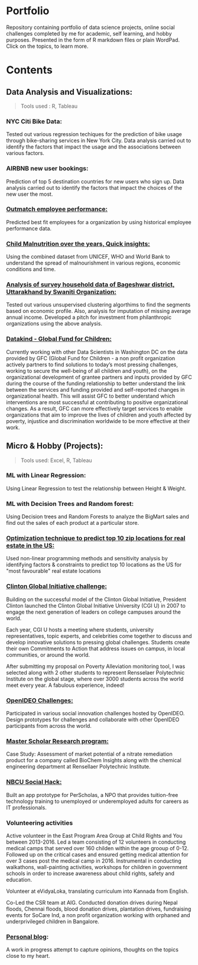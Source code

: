 # Portfolio

Repository containing portfolio of data science projects, online social challenges completed by me for academic, self learning, and hobby purposes. Presented in the form of R markdown files or plain WordPad. Click on the topics, to learn more. 

# Contents
## Data Analysis and Visualizations:

> Tools used : R, Tableau
### NYC Citi Bike Data:
Tested out various regression techiques for the prediction of bike usage through bike-sharing services in New York City. Data analysis carried out to identify the factors that impact the usage and the associations between various factors.

### AIRBNB new user bookings: 
Prediction of top 5 destination countries for new users who sign up. Data analysis carried out to identify the factors that impact the choices of the new user the most.

### <a href= "https://github.com/pkalmane/Portfolio/tree/master/Outmatch" target="_blank"> Outmatch employee performance:</a>
Predicted best fit employees for a organization by using historical employee performance data.

### <a href="https://github.com/pkalmane/Portfolio/blob/master/REPORT_CHILD_MALNUTRITION.docx" target="_blank">Child Malnutrition over the years, Quick insights:</a>
Using the combined dataset from UNICEF, WHO and World Bank to understand the spread of malnourishment in various regions, economic conditions and time.

### <a href="https://github.com/pkalmane/Portfolio/tree/master/Survey%20Data" target="_blank">Analysis of survey household data of Bageshwar district, Uttarakhand by Swaniti Organization:</a>
Tested out various unsupervised clustering algorthims to find the segments based on economic profile. Also, analysis for imputation of missing average annual income. Developed a pitch for investment from philanthropic organizations using the above analysis.

### <a href="https://github.com/DataKind-DC/GFC" target="_blank">Datakind - Global Fund for Children:</a>
Currently working with other Data Scientists in Washington DC on the data provided by GFC (Global Fund for Children - a non profit organization actively partners to find solutions to today’s most pressing challenges, working to secure the well-being of all children and youth), on the organizational development of grantee partners and inputs provided by GFC during the course of the funding relationship to better understand the link between the services and funding provided and self-reported changes in organizational health. This will assist GFC to better understand which interventions are most successful at contributing to positive organizational changes. As a result, GFC can more effectively target services to enable organizations that aim to improve the lives of children and youth affected by poverty, injustice and discrimination worldwide to be more effective at their work.

## Micro & Hobby (Projects):

>Tools used: Excel, R, Tableau
### ML with Linear Regression: 
Using Linear Regression to test the relationship between Height & Weight.

### ML with Decision Trees and Random forest: 
Using Decision trees and Random Forests to analyze the BigMart sales and find out the sales of each product at a particular store.

### <a href="https://github.com/pkalmane/Portfolio/tree/master/Optimization%20Techniques" target="_blank">Optimization technique to predict top 10 zip locations for real estate in the US:</a>
Used non-linear programming methods and sensitivity analysis by identifying factors & constraints to predict top 10 locations as the US for "most favourable" real estate locations

### <a href="https://github.com/pkalmane/Portfolio/blob/master/Proposal_final.docx" target="_blank">Clinton Global Initiative challenge:</a>
Building on the successful model of the Clinton Global Initiative, President Clinton launched the Clinton Global Initiative University (CGI U) in 2007 to engage the next generation of leaders on college campuses around the world.

Each year, CGI U hosts a meeting where students, university representatives, topic experts, and celebrities come together to discuss and develop innovative solutions to pressing global challenges. Students create their own Commitments to Action that address issues on campus, in local communities, or around the world. 

After submitting my proposal on Poverty Alleviation monitoring tool, I was selected along with 2 other students to represent Rensselaer Polytechnic Institute on the global stage, where over 3000 students across the world meet every year. A fabulous experience, indeed!

### <a href="https://challenges.openideo.com/profiles/pkalmane1" target="_blank">OpenIDEO Challenges:</a> 
Participated in various social innovation challenges hosted by OpenIDEO. Design prototypes for challenges and collaborate with other OpenIDEO participants from across the world.


### <a href="https://github.com/pkalmane/Portfolio/tree/master/Master%20Scholar%20Research%20program" target="_blank">Master Scholar Research program:</a>
Case Study: Assessment of market potential of a nitrate remediation product for a company called BioChem Insights along with the chemical engineering department at Rensellaer Polytechnic Institute.

### <a href="https://www.youtube.com/watch?v=9N5e4Ahz3FM" target="_blank">NBCU Social Hack:</a>
Built an app prototype for PerScholas, a NPO that provides tuition-free technology training to unemployed or underemployed adults for careers as IT professionals. 

### Volunteering activities
Active volunteer in the East Program Area Group at Child Rights and You between 2013-2016. Led a team consisting of 12 volunteers in conducting medical camps that served over 160 childen within the age grooup of 0-12. Followed up on the critical cases and ensured getting medical attention for over 3 cases post the medical camp in 2016. Instrumental in conducting walkathons, wall-painting activities, workshops for children in government schools in order to increase awareness about child rights, safety and education.

Volunteer at eVidyaLoka, translating curriculum into Kannada from English.

Co-Led the CSR team at AIG. Conducted donation drives during Nepal floods, Chennai floods, blood donation drives, plantation drives, fundraising events for SoCare Ind, a non profit organization working with orphaned and underprivileged children in Bangalore. 

### <a href="http://pkalmane.blogspot.com" target="_blank">Personal blog</a>:
A work in progress attempt to capture opinions, thoughts on the topics close to my heart. 



